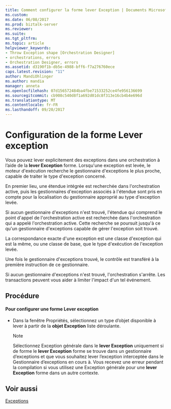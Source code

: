 ```yaml
---
title: Comment configurer la forme lever Exception | Documents Microsoft
ms.custom: 
ms.date: 06/08/2017
ms.prod: biztalk-server
ms.reviewer: 
ms.suite: 
ms.tgt_pltfrm: 
ms.topic: article
helpviewer_keywords:
- Throw Exception shape [Orchestration Designer]
- orchestrations, errors
- Orchestration Designer, errors
ms.assetid: d3190f1b-db5e-4988-bff6-f7a276760ece
caps.latest.revision: "11"
author: MandiOhlinger
ms.author: mandia
manager: anneta
ms.openlocfilehash: 07d156572484ba4fbe71533252ce4fe956136699
ms.sourcegitcommit: cb908c540d8f1a692d01dc8f313e16cb4b4e696d
ms.translationtype: MT
ms.contentlocale: fr-FR
ms.lasthandoff: 09/20/2017
---
```

# <a name="how-to-configure-the-throw-exception-shape"></a>Configuration de la forme Lever exception
Vous pouvez lever explicitement des exceptions dans une orchestration à l’aide de la **lever Exception** forme. Lorsqu'une exception est levée, le moteur d'exécution recherche le gestionnaire d'exceptions le plus proche, capable de traiter le type d'exception concerné.  
  
 En premier lieu, une étendue intégrée est recherchée dans l'orchestration active, puis les gestionnaires d'exception associés à l'étendue sont pris en compte pour la localisation du gestionnaire approprié au type d'exception levée.  
  
 Si aucun gestionnaire d'exceptions n'est trouvé, l'étendue qui comprend le point d'appel de l'orchestration active est recherchée dans l'orchestration qui a appelé l'orchestration active. Cette recherche se poursuit jusqu'à ce qu'un gestionnaire d'exceptions capable de gérer l'exception soit trouvé.  
  
 La correspondance exacte d'une exception est une classe d'exception qui est la même, ou une classe de base, que le type d'exécution de l'exception levée.  
  
 Une fois le gestionnaire d'exceptions trouvé, le contrôle est transféré à la première instruction de ce gestionnaire.  
  
 Si aucun gestionnaire d'exceptions n'est trouvé, l'orchestration s'arrête. Les transactions peuvent vous aider à limiter l'impact d'un tel événement.  
  
## <a name="procedure"></a>Procédure  
  
#### <a name="to-configure-a-throw-exception-shape"></a>Pour configurer une forme Lever exception  
  
-   Dans la fenêtre Propriétés, sélectionnez un type d’objet disponible à lever à partir de la **objet Exception** liste déroulante.  
  
    > [!NOTE]
    >  Sélectionnez Exception générale dans le **lever Exception** uniquement si de forme le **lever Exception** forme se trouve dans un gestionnaire d’exceptions et que vous souhaitez lever l’exception interceptée dans le Gestionnaire d’exceptions en cours à. Vous recevez une erreur pendant la compilation si vous utilisez une Exception générale pour une **lever Exception** forme dans un autre contexte.  
  
## <a name="see-also"></a>Voir aussi  
 [Exceptions](../core/exceptions.md)